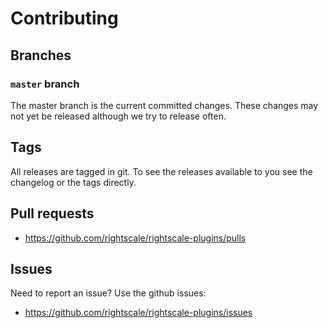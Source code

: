 # Contributing

## Branches

### `master` branch

The master branch is the current committed changes. These changes may not yet be released although we try to release often.

## Tags

All releases are tagged in git. To see the releases available to you see the changelog or the tags directly.

## Pull requests

- <https://github.com/rightscale/rightscale-plugins/pulls>

## Issues

Need to report an issue? Use the github issues:

- <https://github.com/rightscale/rightscale-plugins/issues>
